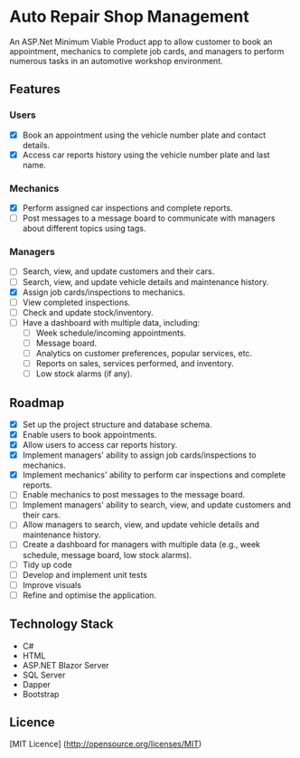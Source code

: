 # Auto Repair Shop Management
An ASP.Net Minimum Viable Product app to allow customer to book an appointment, mechanics to complete job cards, and managers to perform numerous tasks in an automotive workshop environment.

## Features

### Users
- [x] Book an appointment using the vehicle number plate and contact details.
- [x] Access car reports history using the vehicle number plate and last name.

### Mechanics
- [x] Perform assigned car inspections and complete reports.
- [ ] Post messages to a message board to communicate with managers about different topics using tags.

### Managers
- [ ] Search, view, and update customers and their cars.
- [ ] Search, view, and update vehicle details and maintenance history.
- [x] Assign job cards/inspections to mechanics.
- [ ] View completed inspections.
- [ ] Check and update stock/inventory.
- [ ] Have a dashboard with multiple data, including:
  - [ ] Week schedule/incoming appointments.
  - [ ] Message board.
  - [ ] Analytics on customer preferences, popular services, etc.
  - [ ] Reports on sales, services performed, and inventory.
  - [ ] Low stock alarms (if any).

## Roadmap

- [x] Set up the project structure and database schema.
- [x] Enable users to book appointments.
- [x] Allow users to access car reports history.
- [x] Implement managers' ability to assign job cards/inspections to mechanics.
- [x] Implement mechanics' ability to perform car inspections and complete reports.
- [ ] Enable mechanics to post messages to the message board.
- [ ] Implement managers' ability to search, view, and update customers and their cars.
- [ ] Allow managers to search, view, and update vehicle details and maintenance history.
- [ ] Create a dashboard for managers with multiple data (e.g., week schedule, message board, low stock alarms).
- [ ] Tidy up code
- [ ] Develop and implement unit tests
- [ ] Improve visuals
- [ ] Refine and optimise the application.

## Technology Stack

- C#
- HTML
- ASP.NET Blazor Server
- SQL Server
- Dapper
- Bootstrap

## Licence

[MIT Licence] (http://opensource.org/licenses/MIT)

